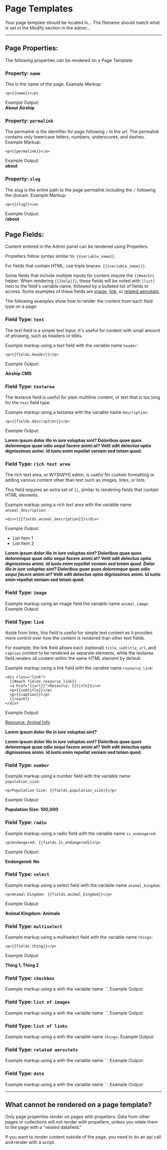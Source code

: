 # Page Templates
Your page template should be located in...
The filename should match what is set in the Modify section in the admin...

---

## Page Properties:
The following properties can be rendered on a Page Template:


### Property: `name`
This is the name of the page. Example Markup:
```
<p>{{name}}</p>
```
Example Output:  
**About Airship**  


### Property: `permalink`
The permalink is the identifier for page following `/` in the url. The permalink contains only lowercase letters, numbers, underscores, and dashes. Example Markup:
```
<p>{{permalink}}</a>
```

Example Output:  
**about**


### Property: `slug`
The slug is the entire path to the page permalink including the `/` following the domain. Example Markup:
```
<p>{{slug}}</a>
```

Example Output:  
**/about**


## Page Fields:
Content entered in the Admin panel can be rendered using Propellers.

Propellers follow syntax similar to: `{{variable_name}}`.

For fields that contain HTML, use triple braces: `{{{variable_name}}}`.

Some fields that include multiple inputs for content require the `{{#each}}` helper. When rendering `{{{help}}}`, these fields will be noted with `[list]` next to the field's variable name, followed by a bulleted list of fields to access. Some examples of these fields are [image](#field-type-image), [link](#field-type-link), or [related aerostats](#field-type-related-aerostats).

The following examples show how to render the content from each field type on a page:


### Field Type: `text`
The text field is a simple text input. It's useful for content with small amount of phrasing, such as headers or titles.

Example markup using a text field with the variable name `header`:
```
<p>{{fields.header}}</p>
```

Example Output:

**Airship CMS**


### Field Type: `textarea`
The textarea field is useful for plain multiline content, or text that is too long for the `text` field type.

Example markup using a textarea with the variable name `description`:
```
<p>{{fields.description}}</p>
```

Example Output:

**Lorem ipsum dolor illo in iure voluptas sint? Doloribus quae quos doloremque quae odio sequi facere animi at? Velit odit delectus optio dignissimos animi. Id iusto enim repellat veniam sed totam quod.**


### Field Type: `rich text area`
The rich text area, or WYSIWYG editor, is useful for custom formatting or adding various content other than text such as images, links, or lists.

This field requires an extra set of `{}`, similar to rendering fields that contain HTML elements.

Example markup using a rich text area with the variable name `animal_description`:
```
<div>{{{fields.animal_description}}}</div>
```

Example Output:

- List Item 1
- List Item 2

**Lorem ipsum dolor illo in iure voluptas sint? Doloribus quae quos doloremque quae odio sequi facere animi at? Velit odit delectus optio dignissimos animi. *Id iusto enim repellat veniam sed totam quod. Dolor illo in iure voluptas sint? Doloribus quae quos doloremque quae odio sequi facere animi at?* Velit odit delectus optio dignissimos animi. Id iusto enim repellat veniam sed totam quod.**


### Field Type: `image`
Example markup using an image field the variable name `animal_iamge`:
Example Output:


### Field Type: `link`
Aside from links, this field is useful for simple text content as it provides more control over how the content is rendered than other text fields.

For example, the link field allows each (optional) `title`, `subtitle`, `url`, and `caption` content to be rendered as separate elements, while the textarea field renders all content within the same HTML element by default.

Example markup using a link field with the variable name `resource_link`:
```
<div class="link">
  {{#each fields.resource_link}}
  <a href="{{url}}">Resource: {{title}}</a>
  <p>{{subtitle}}</p>
  <p>{{caption}}</p>
  {{/each}}
</div>
```

Example Output:

[Resource: Animal Info](http://https://www.google.com/search?q=cute+hedgehogs&source=lnms&tbm=isch&sa=X&ved=0ahUKEwjh4bqx9PzTAhXDy1QKHWg4BV0Q_AUIBigB&biw=1778&bih=887)

**Lorem ipsum dolor illo in iure voluptas sint?**

**Lorem ipsum dolor illo in iure voluptas sint? Doloribus quae quos doloremque quae odio sequi facere animi at? Velit odit delectus optio dignissimos animi. Id iusto enim repellat veniam sed totam quod.**


### Field Type: `number`
Example markup using a number field with the variable name `population_size`:
```
<p>Population Size: {{fields.population_size}}</p>
```

Example Output:

**Population Size: 100,000**


### Field Type: `radio`
Example markup using a radio field with the variable name `is_endangered`:
```
<p>Endangered: {{fields.is_endangered}}</p>
```

Example Output:

**Endangered: No**


### Field Type: `select`
Example markup using a select field with the variable name `animal_kingdom`:
```
<p>Animal Kingdom: {{fields.animal_kingdom}}</p>
```

Example Output:

**Animal Kingdom: Animals**


### Field Type: `multiselect`
Example markup using a multiselect field with the variable name `things`:
```
<p>{{fields.thing}}</p>
```

Example Output:

**Thing 1, Thing 2**


### Field Type: `checkbox`
Example markup using a with the variable name ``:
Example Output:


### Field Type: `list of images`
Example markup using a with the variable name ``:
Example Output:


### Field Type: `list of links`
Example markup using a with the variable name `things`:
Example Output:


### Field Type: `related aerostats`
Example markup using a with the variable name ``:
Example Output:


### Field Type: `date`
Example markup using a with the variable name ``:
Example Output:


---

## What cannot be rendered on a page template?
Only page properties render on pages with propellers. Data from other pages or collections will not render with propellers, unless you relate them to the page with a "related datafield."

If you want to render content outside of the page, you need to do an api call and render with a script.
